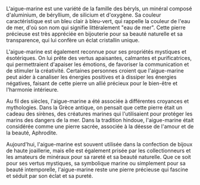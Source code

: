 L'aigue-marine est une variété de la famille des béryls, un minéral composé d'aluminium, de béryllium, de silicium et d'oxygène. Sa couleur caractéristique est un bleu clair à bleu-vert, qui rappelle la couleur de l'eau de mer, d'où son nom qui signifie littéralement "eau de mer". Cette pierre précieuse est très appréciée en bijouterie pour sa beauté naturelle et sa transparence, qui lui confère un éclat cristallin unique.

L'aigue-marine est également reconnue pour ses propriétés mystiques et ésotériques. On lui prête des vertus apaisantes, calmantes et purificatrices, qui permettraient d'apaiser les émotions, de favoriser la communication et de stimuler la créativité. Certaines personnes croient que l'aigue-marine peut aider à canaliser les énergies positives et à dissiper les énergies négatives, faisant de cette pierre un allié précieux pour le bien-être et l'harmonie intérieure.

Au fil des siècles, l'aigue-marine a été associée à différentes croyances et mythologies. Dans la Grèce antique, on pensait que cette pierre était un cadeau des sirènes, des créatures marines qui l'utilisaient pour protéger les marins des dangers de la mer. Dans la tradition hindoue, l'aigue-marine était considérée comme une pierre sacrée, associée à la déesse de l'amour et de la beauté, Aphrodite.

Aujourd'hui, l'aigue-marine est souvent utilisée dans la confection de bijoux de haute joaillerie, mais elle est également prisée par les collectionneurs et les amateurs de minéraux pour sa rareté et sa beauté naturelle. Que ce soit pour ses vertus mystiques, sa symbolique marine ou simplement pour sa beauté intemporelle, l'aigue-marine reste une pierre précieuse qui fascine et séduit par son éclat et sa pureté.